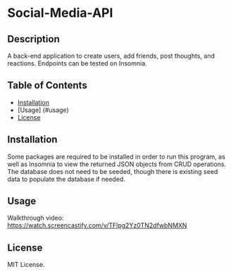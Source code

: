 # Social-Media-API

## Description

A back-end application to create users, add friends, post thoughts, and reactions. Endpoints can be tested on Insomnia.

  ## Table of Contents

  - [Installation](#installation)
  - [Usage] (#usage)
  - [License](#license)

## Installation
Some packages are required to be installed in order to run this program, as well as Insomnia to view the returned JSON objects from CRUD operations. The database does not need to be seeded, though there is existing seed data to populate the database if needed.

## Usage

Walkthrough video: https://watch.screencastify.com/v/TFlpg2Yz0TN2dfwbNMXN

## License

MIT License.
